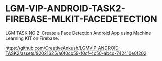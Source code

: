 # LGM-VIP-ANDROID-TASK2-FIREBASE-MLKIT-FACEDETECTION
LGM TASK NO 2: Create a Face Detection Android App using Machine Learning KIT on Firebase.



https://github.com/CreativeAnkush/LGMVIP-ANDROID-TASK2/assets/92021625/a0f0cb59-f0cf-4c50-abcd-742410e0f202

